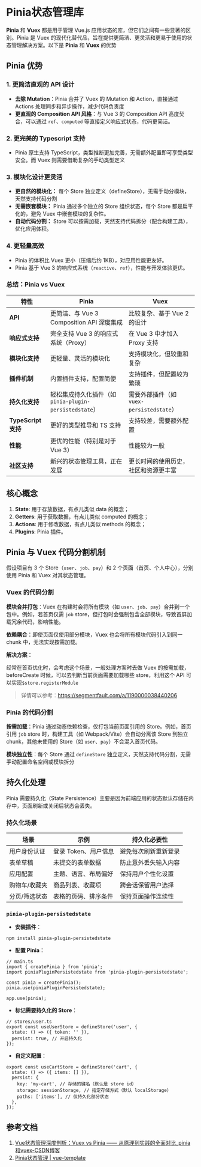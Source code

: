 # Pinia状态管理库
**Pinia** 和 **Vuex** 都是用于管理 Vue.js 应用状态的库，但它们之间有一些显著的区别。Pinia 是 Vuex 的现代化替代品，旨在提供更简洁、更灵活和更易于使用的状态管理解决方案。以下是 **Pinia** 和 **Vuex** 的优势

## Pinia 优势

### 1. 更简洁直观的 API 设计

-   **去除 Mutation**：Pinia 合并了 Vuex 的 Mutation 和 Action，直接通过 Actions 处理同步和异步操作，减少代码负责度
-   **更直观的 Composition API 风格**：与 Vue 3 的 Composition API 高度契合，可以通过 `ref`、`computed` 等直接定义响应式状态，代码更简洁。

### 2. 更完美的 Typescript 支持

-   Pinia 原生支持 TypeScript，类型推断更加完善，无需额外配置即可享受类型安全。而 Vuex 则需要借助复杂的手动类型定义

### 3. 模块化设计更灵活

-   **更自然的模块化：** 每个 Store 独立定义（defineStore），无需手动分模块，天然支持代码分割
-   **无需嵌套模块：** Pinia 通过多个独立的 Store 组织状态，每个 Store 都是扁平化的，避免 Vuex 中嵌套模块的复杂性。
-   **自动代码分割：** Store 可以按需加载，天然支持代码拆分（配合构建工具），优化应用体积。

### 4. 更轻量高效

-   Pinia 的体积比 Vuex 更小（压缩后约 1KB），对应用性能更友好。
-   Pinia 基于 Vue 3 的响应式系统（`reactive`、`ref`），性能与开发体验更优。

### **总结：Pinia vs Vuex**

| 特性                | **Pinia**                                  | **Vuex**                        |
| ----------------- | ------------------------------------------ | ------------------------------- |
| **API**           | 更简洁、与 Vue 3 Composition API 深度集成           | 比较复杂、基于 Vue 2 的设计               |
| **响应式支持**         | 完全支持 Vue 3 的响应式系统（Proxy）                   | 在 Vue 3 中才加入 Proxy 支持           |
| **模块化支持**         | 更轻量、灵活的模块化                                 | 支持模块化，但较重和复杂                    |
| **插件机制**          | 内置插件支持，配置简便                                | 支持插件，但配置较为繁琐                    |
| **持久化支持**         | 轻松集成持久化插件（如 `pinia-plugin-persistedstate`） | 需要外部插件（如 `vuex-persistedstate`） |
| **TypeScript 支持** | 更好的类型推导和 TS 支持                             | 支持较差，需要额外配置                     |
| **性能**            | 更优的性能（特别是对于 Vue 3）                         | 性能较为一般                          |
| **社区支持**          | 新兴的状态管理工具，正在发展                             | 更长时间的使用历史，社区和资源更丰富              |

## 核心概念

1.  **State**: 用于存放数据，有点儿类似 data 的概念；
1.  **Getters**: 用于获取数据，有点儿类似 computed 的概念；
1.  **Actions**: 用于修改数据，有点儿类似 methods 的概念；
1.  **Plugins**: Pinia 插件。

## Pinia 与 Vuex 代码分割机制

假设项目有 3 个 Store（`user`、`job`、`pay`）和 2 个页面（首页、个人中心），分别使用 Pinia 和 Vuex 对其状态管理。

### Vuex 的代码分割

**模块合并打包**：Vuex 在构建时会将所有模块（如 `user`、`job`、`pay`）合并到一个包中。例如，若首页仅需 `job` store，但打包时会强制包含全部模块，导致首屏加载冗余代码，影响性能。

**依赖耦合**：即使页面仅使用部分模块，Vuex 也会将所有模块代码引入到同一 chunk 中，无法实现按需加载。

**解决方案：**

经常在首页优化时，会考虑这个场景，一般处理方案时去做 Vuex 的按需加载，beforeCreate 时候，可以去判断当前页面需要加载哪些 store，利用这个 API 可以实现`$store.registerModule`

> 详情可以参考：<https://segmentfault.com/a/1190000038440206>

### Pinia 的代码分割

**按需加载**：Pinia 通过动态依赖检查，仅打包当前页面引用的 Store。例如，首页引用 `job` store 时，构建工具（如 Webpack/Vite）会自动分离该 Store 到独立 chunk，其他未使用的 Store（如 `user`、`pay`）不会混入首页代码。

**模块独立性**：每个 Store 通过 `defineStore` 独立定义，天然支持代码分割，无需手动配置命名空间或模块拆分

## 持久化处理

Pinia 需要持久化（State Persistence）主要是因为前端应用的状态默认存储在内存中，页面刷新或关闭后状态会丢失。

### 持久化场景

| **场景**  | **示例**        | **持久化必要性** |
| ------- | ------------- | ---------- |
| 用户身份认证  | 登录 Token、用户信息 | 避免每次刷新重新登录 |
| 表单草稿    | 未提交的表单数据      | 防止意外丢失输入内容 |
| 应用配置    | 主题、语言、布局偏好    | 保持用户个性化设置  |
| 购物车/收藏夹 | 商品列表、收藏项      | 跨会话保留用户选择  |
| 分页/筛选状态 | 表格的页码、排序条件    | 保持页面操作连续性  |

### `pinia-plugin-persistedstate`

-   **安装插件**：

```
npm install pinia-plugin-persistedstate
```

-   **配置 Pinia**：

```
// main.ts
import { createPinia } from 'pinia';
import piniaPluginPersistedstate from 'pinia-plugin-persistedstate';

const pinia = createPinia();
pinia.use(piniaPluginPersistedstate);

app.use(pinia);
```

-   **标记需要持久化的 Store**：

```
// stores/user.ts
export const useUserStore = defineStore('user', {
  state: () => ({ token: '' }),
  persist: true, // 开启持久化
});
```

-   **自定义配置**：

```
export const useCartStore = defineStore('cart', {
  state: () => ({ items: [] }),
  persist: {
    key: 'my-cart', // 存储的键名（默认是 store id）
    storage: sessionStorage, // 指定存储方式（默认 localStorage）
    paths: ['items'], // 仅持久化部分状态
  },
});
```

## 参考文档

1.  [Vue状态管理深度剖析：Vuex vs Pinia —— 从原理到实践的全面对比_pinia和vuex-CSDN博客](https://blog.csdn.net/m0_52827996/article/details/139070949)
1.  [Pinia状态管理 | vue-template](https://yinzhuo19970516.github.io/page/pinia.html)